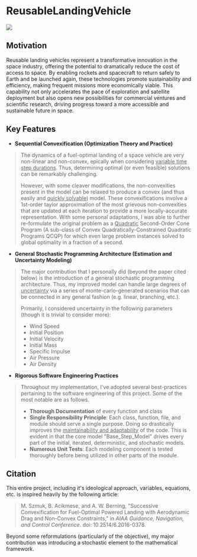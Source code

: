 # ReusableLandingVehicle

![](MultiStart_Iteration.gif)

## Motivation
Reusable landing vehicles represent a transformative innovation in the space industry, offering the potential to dramatically reduce the cost of access to space. By enabling rockets and spacecraft to return safely to Earth and be launched again, these technologies promote sustainability and efficiency, making frequent missions more economically viable. This capability not only accelerates the pace of exploration and satellite deployment but also opens new possibilities for commercial ventures and scientific research, driving progress toward a more accessible and sustainable future in space.

## Key Features

* **Sequential Convexification (Optimization Theory and Practice)**
> The dynamics of a fuel-optimal landing of a space vehicle are very non-linear and non-convex, epically when considering <u>variable time step durations</u>. Thus, determining optimal (or even feasible) solutions can be remarkably challenging. 
> 
> However, with some cleaver modifications, the non-convexities present in the model can be relaxed to produce a convex (and thus easily and <u>quickly solvable</u>) model. These convexifications involve a 1st-order taylor approximation of the most grievous non-convexities that are updated at each iteration to provide a more locally-accurate representation. With some personal adaptations, I was able to further re-formulate the original problem as a <u>Quadratic</u> Second-Order Cone Program (A sub-class of Convex Quadratically-Constrained Quadratic Programs QCQP) for which even large problem instances solved to global optimality in a fraction of a second.

* **General Stochastic Programming Architecture (Estimation and Uncertainty Modeling)**
> The major contribution that I personally did (beyond the paper cited below) is the introduction of a general stochastic programming architecture. Thus, my improved model can handle large degrees of <u>uncertainty</u> via a series of monte-carlo-generated scenarios that can be connected in any general fashion (e.g. linear, branching, etc.).
>
> Primarily, I considered uncertainty in the following parameters (though it is trivial to consider more):
> * Wind Speed
> * Initial Position
> * Initial Velocity
> * Initial Mass
> * Specific Impulse
> * Air Pressure
> * Air Density

 * **Rigorous Software Engineering Practices**
 > Throughout my implementation, I've adopted several best-practices pertaining to the software engineering of this project. Some of the most notable are as follows.
 > * **Thorough Documentation** of every function and class
 > * **Single Responsibility Principle**: Each class, function, file, and module should serve a single purpose. Doing so drastically improves the <u>maintainability and adaptability</u> of the code. This is evident in that the core model "Base_Step_Model" drives every part of the initial, iterated, deterministic, and stochastic models.
 > * **Numerous Unit Tests**: Each modeling component is tested thoroughly before being utilized in other parts of the module.



## Citation
This entire project, including it's ideological approach, variables, equations, etc. is inspired heavily by the following article:

> M. Szmuk, B. Acikmese, and A. W. Berning, "Successive Convexification for Fuel-Optimal Powered Landing with Aerodynamic Drag and Non-Convex Constraints," in *AIAA Guidance, Navigation, and Control Conference*. doi: 10.2514/6.2016-0378.

Beyond some reformulations (particularly of the objective), my major contribution was introducing a stochastic element to the mathematical framework.